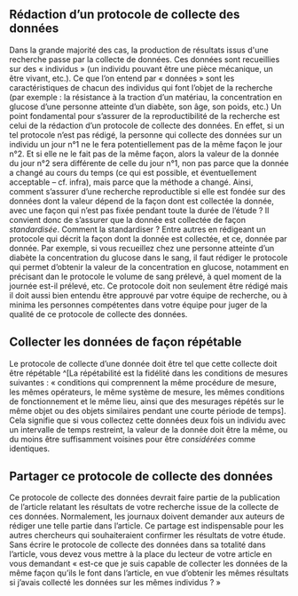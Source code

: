 ## Rédaction d’un protocole de collecte des données
Dans la grande majorité des cas, la production de résultats issus d'une recherche passe par la collecte de données. Ces données sont recueillies sur des « individus » (un individu pouvant être une pièce mécanique, un être vivant, etc.). Ce que l’on entend par « données » sont les caractéristiques de chacun des individus qui font l’objet de la recherche (par exemple : la résistance à la traction d’un matériau, la concentration en glucose d’une personne atteinte d’un diabète, son âge, son poids, etc.) Un point fondamental pour s’assurer de la reproductibilité de la recherche est celui de la rédaction d’un protocole de collecte des données. En effet, si un tel protocole n’est pas rédigé, la personne qui collecte des données sur un individu un jour n°1 ne le fera potentiellement pas de la même façon le jour n°2. Et si elle ne le fait pas de la même façon, alors la valeur de la donnée du jour n°2 sera différente de celle du jour n°1, non pas parce que la donnée a changé au cours du temps (ce qui est possible, et éventuellement acceptable – cf. infra), mais parce que la méthode a changé. Ainsi, comment s’assurer d’une recherche reproductible si elle est fondée sur des données dont la valeur dépend de la façon dont est collectée la donnée, avec une façon qui n’est pas fixée pendant toute la durée de l’étude ? Il convient donc de s’assurer que la donnée est collectée de façon *standardisée*. Comment la standardiser ? Entre autres en rédigeant un protocole qui décrit la façon dont la donnée est collectée, et ce, donnée par donnée. Par exemple, si vous recueillez chez une personne atteinte d’un diabète la concentration du glucose dans le sang, il faut rédiger le protocole qui permet d’obtenir la valeur de la concentration en glucose, notamment en précisant dan le protocole le volume de sang prélevé, à quel moment de la journée est-il prélevé, etc. Ce protocole doit non seulement être rédigé mais il doit aussi bien entendu être approuvé par votre équipe de recherche, ou à minima les personnes compétentes dans votre équipe pour juger de la qualité de ce protocole de collecte des données. 
## Collecter les données de façon répétable
Le protocole de collecte d’une donnée doit être tel que cette collecte doit être répétable ^[La répétabilité est la fidélité dans les conditions de mesures suivantes : « conditions qui comprennent la même procédure de mesure, les mêmes opérateurs, le même système de mesure, les mêmes conditions de fonctionnement et le même lieu, ainsi que des mesurages répétés sur le même objet ou des objets similaires pendant une courte période de temps]. Cela signifie que si vous collectez cette données deux fois un individu avec un intervalle de temps restreint, la valeur de la donnée doit être la même, ou du moins être suffisamment voisines pour être *considérées* comme identiques. 
## Partager ce protocole de collecte des données
Ce protocole de collecte des données devrait faire partie de la publication de l’article relatant les résultats de votre recherche issue de la collecte de ces données. Normalement, les journaux doivent demander aux auteurs de rédiger une telle partie dans l’article. Ce partage est indispensable pour les autres chercheurs qui souhaiteraient confirmer les résultats de votre étude. Sans écrire le protocole de collecte des données dans sa totalité dans l’article, vous devez vous mettre à la place du lecteur de votre article en vous demandant « est-ce que je suis capable de collecter les données de la même façon qu’ils le font dans l’article, en vue d’obtenir les mêmes résultats si j’avais collecté les données sur les mêmes individus ? » 
